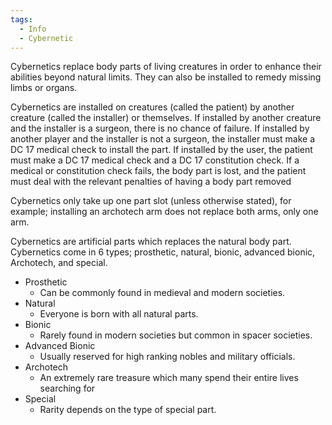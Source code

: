 ```yaml
---
tags:
  - Info
  - Cybernetic
---
```

Cybernetics replace body parts of living creatures in order to enhance their abilities beyond natural limits. They can also be installed to remedy missing limbs or organs.

Cybernetics are installed on creatures (called the patient) by another creature (called the installer) or themselves. If installed by another creature and the installer is a surgeon, there is no chance of failure. If installed by another player and the installer is not a surgeon, the installer must make a DC 17 medical check to install the part. If installed by the user, the patient must make a DC 17 medical check and a DC 17 constitution check. If a medical or constitution check fails, the body part is lost, and the patient must deal with the relevant penalties of having a body part removed

Cybernetics only take up one part slot (unless otherwise stated), for example; installing an archotech arm does not replace both arms, only one arm.

Cybernetics are artificial parts which replaces the natural body part. Cybernetics come in 6 types; prosthetic, natural, bionic, advanced bionic, Archotech, and special.
* Prosthetic
	* Can be commonly found in medieval and modern societies.
* Natural
	* Everyone is born with all natural parts.
* Bionic
	* Rarely found in modern societies but common in spacer societies.
* Advanced Bionic
	* Usually reserved for high ranking nobles and military officials.
* Archotech
	* An extremely rare treasure which many spend their entire lives searching for
* Special 
	* Rarity depends on the type of special part.

